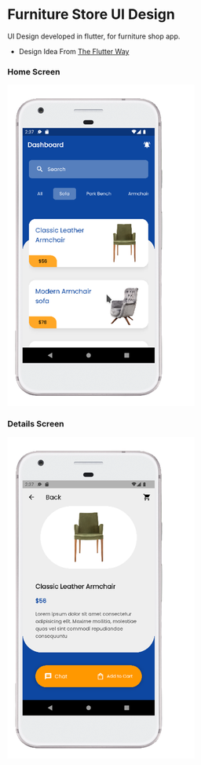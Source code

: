 # Furniture Store UI Design

UI Design developed in flutter, for furniture shop app.

-   Design Idea From [The Flutter Way](https://www.youtube.com/@TheFlutterWay)

### Home Screen

![Home screen](docs/home.png)

### Details Screen

![Details Screen](docs/details.png)
